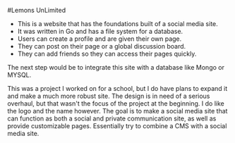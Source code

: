 #Lemons UnLimited
* This is a website that has the foundations built of a social media site. 
* It was written in Go and has a file system for a database. 
* Users can create a profile and are given their own page. 
* They can post on their page or a global discussion board. 
* They can add friends so they can access their pages quickly. 

The next step would be to integrate this site with a database like Mongo or MYSQL.

This was a project I worked on for a school, but I do have plans to expand it and make a much more robust site. The design is in need of a serious overhaul, but that wasn't the focus of the project at the beginning. I do like the logo and the name however. The goal is to make a social media site that can function as both a social and private communication site, as well as provide customizable pages. Essentially try to combine a CMS with a social media site.  

